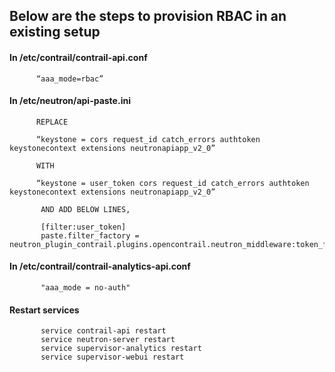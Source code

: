 ## Below are the steps to provision RBAC in an existing setup

#### In /etc/contrail/contrail-api.conf

          “aaa_mode=rbac”

#### In /etc/neutron/api-paste.ini

          REPLACE

          “keystone = cors request_id catch_errors authtoken keystonecontext extensions neutronapiapp_v2_0”  
          
          WITH  

          “keystone = user_token cors request_id catch_errors authtoken keystonecontext extensions neutronapiapp_v2_0”

           AND ADD BELOW LINES,

           [filter:user_token]
           paste.filter_factory = neutron_plugin_contrail.plugins.opencontrail.neutron_middleware:token_factory

#### In /etc/contrail/contrail-analytics-api.conf

           "aaa_mode = no-auth"

#### Restart services

           service contrail-api restart
           service neutron-server restart
           service supervisor-analytics restart
           service supervisor-webui restart